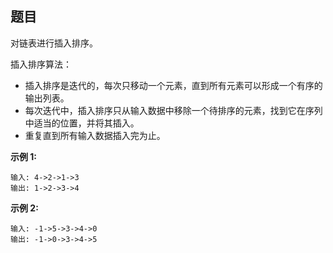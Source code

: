 ## 题目

对链表进行插入排序。

插入排序算法：

- 插入排序是迭代的，每次只移动一个元素，直到所有元素可以形成一个有序的输出列表。
- 每次迭代中，插入排序只从输入数据中移除一个待排序的元素，找到它在序列中适当的位置，并将其插入。
- 重复直到所有输入数据插入完为止。


**示例 1:**

```
输入: 4->2->1->3
输出: 1->2->3->4
```

**示例 2:**

```
输入: -1->5->3->4->0
输出: -1->0->3->4->5
```


